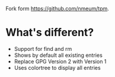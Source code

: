 
Fork form https://github.com/nmeum/tpm.

What's different?
=================

* Support for find and rm
* Shows by default all existing entries
* Replace GPG Version 2 with Version 1
* Uses colortree to display all entries

